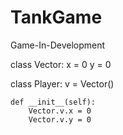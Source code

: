 # TankGame
Game-In-Development

class Vector:
    x = 0
    y = 0


class Player:
    v = Vector()
    
    def __init__(self):
        Vector.v.x = 0
        Vector.v.y = 0

